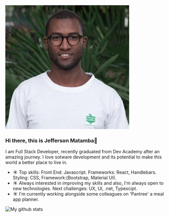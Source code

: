 <img src="https://github.com/JeffersonMat/JeffersonMat/blob/master/photo.jpeg">



### Hi there, this is Jefferson Matamba👋

I am Full Stack Developer, recently graduated from Dev Academy after an amazing journey. I love sotware development and its potential to make this world a better place to live in. 

- ☀️ Top skills: Front End: Javascript. Frameworks: React, Handlebars. Styling: CSS, Framework:(Bootstrap, Material UI). 
- ☀️ Always interested in improving my skills and also, I'm always open to new technologies. Next challenges: UX, UI, .net, Typescipt.
- ☀️ I'm currently working alongside some colleagues on 'Pantree' a meal app planner.

![My github stats](https://github-readme-stats.vercel.app/api?username=JeffersonMat&show_icons=true)


<!--
**JeffersonMat/JeffersonMat** is a ✨ _special_ ✨ repository because its `README.md` (this file) appears on your GitHub profile.

Here are some ideas to get you started:

- 🔭 I’m currently working on ...
- 🌱 I’m currently learning ...
- 👯 I’m looking to collaborate on ...
- 🤔 I’m looking for help with ...
- 💬 Ask me about ...
- 📫 How to reach me: ...
- 😄 Pronouns: ...
- ⚡ Fun fact: ...
-->
